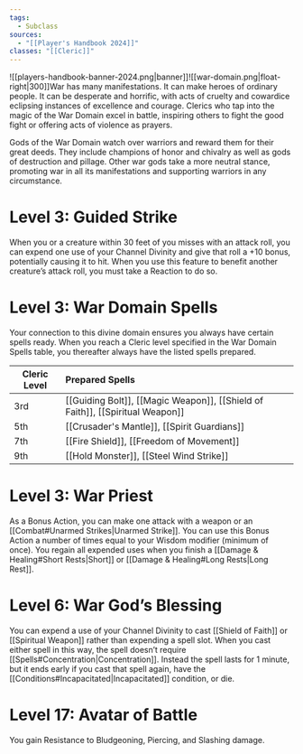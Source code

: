 ```yaml
---
tags:
  - Subclass
sources:
  - "[[Player's Handbook 2024]]"
classes: "[[Cleric]]"
---
```

![[players-handbook-banner-2024.png|banner]]![[war-domain.png|float-right|300]]War has many manifestations. It can make heroes of ordinary people. It can be desperate and horrific, with acts of cruelty and cowardice eclipsing instances of excellence and courage. Clerics who tap into the magic of the War Domain excel in battle, inspiring others to fight the good fight or offering acts of violence as prayers.

Gods of the War Domain watch over warriors and reward them for their great deeds. They include champions of honor and chivalry as well as gods of destruction and pillage. Other war gods take a more neutral stance, promoting war in all its manifestations and supporting warriors in any circumstance.
# Level 3: Guided Strike
When you or a creature within 30 feet of you misses with an attack roll, you can expend one use of your Channel Divinity and give that roll a +10 bonus, potentially causing it to hit. When you use this feature to benefit another creature’s attack roll, you must take a Reaction to do so.
# Level 3: War Domain Spells

Your connection to this divine domain ensures you always have certain spells ready. When you reach a Cleric level specified in the War Domain Spells table, you thereafter always have the listed spells prepared.

| Cleric Level | Prepared Spells                                                                                                                                                                                                                                                                                          |
| ------------ |:-------------------------------------------------------------------------------------------------------------------------------------------------------------------------------------------------------------------------------------------------------------------------------------------------------- |
| 3rd            | [[Guiding Bolt]], [[Magic Weapon]], [[Shield of Faith]], [[Spiritual Weapon]] |
| 5th            | [[Crusader's Mantle]], [[Spirit Guardians]]                                                                                                                                            |
| 7th            | [[Fire Shield]], [[Freedom of Movement]]                                                                                                                                                 |
| 9th            | [[Hold Monster]], [[Steel Wind Strike]]                                                                                                                                                   |

# Level 3: War Priest
As a Bonus Action, you can make one attack with a weapon or an [[Combat#Unarmed Strikes\|Unarmed Strike]]. You can use this Bonus Action a number of times equal to your Wisdom modifier (minimum of once). You regain all expended uses when you finish a [[Damage & Healing#Short Rests\|Short]] or [[Damage & Healing#Long Rests|Long Rest]].
# Level 6: War God’s Blessing
You can expend a use of your Channel Divinity to cast [[Shield of Faith]] or [[Spiritual Weapon]] rather than expending a spell slot. When you cast either spell in this way, the spell doesn’t require [[Spells#Concentration|Concentration]]. Instead the spell lasts for 1 minute, but it ends early if you cast that spell again, have the [[Conditions#Incapacitated\|Incapacitated]] condition, or die.
# Level 17: Avatar of Battle
You gain Resistance to Bludgeoning, Piercing, and Slashing damage.